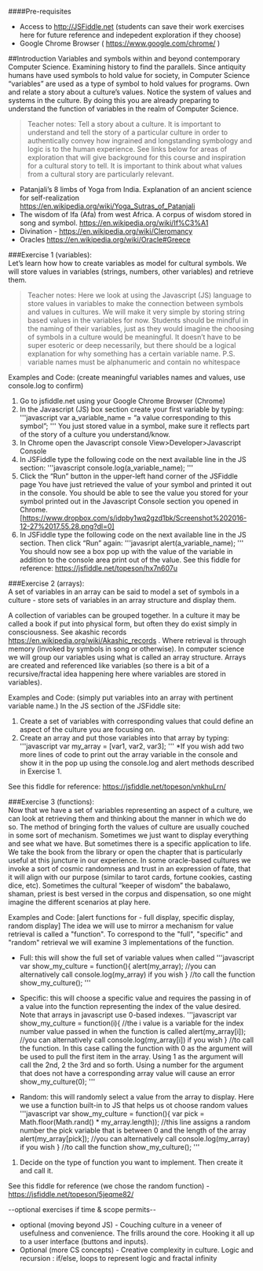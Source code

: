 ####Pre-requisites
  * Access to http://JSFiddle.net  (students can save their work exercises here for future reference and indepedent exploration if they choose)
  * Google Chrome Browser ( https://www.google.com/chrome/ )

##Introduction 
Variables and symbols within and beyond contemporary Computer Science. Examining history to find the parallels.
Since antiquity humans have used symbols to hold value for society, in Computer Science “variables” are used as a type of symbol to hold values for programs. Own and relate a story about a culture’s values. Notice the system of values and systems in the culture. By doing this you are already preparing to understand the function of variables in the realm of Computer Science. 

>Teacher notes: Tell a story about a culture. It is important to understand and tell the story of a particular culture in order to authentically convey how ingrained and longstanding symbology and logic is to the human experience. See links below for areas of exploration that will give background for this course and inspiration for a cultural story to tell. It is important to think about what values from a cultural story are particularly relevant.

  + Patanjali’s 8 limbs of Yoga from India. Explanation of an ancient science for self-realization https://en.wikipedia.org/wiki/Yoga_Sutras_of_Patanjali 
  + The wisdom of Ifa (Afa) from west Africa. A corpus of wisdom stored in song and symbol. https://en.wikipedia.org/wiki/If%C3%A1 
  + Divination - https://en.wikipedia.org/wiki/Cleromancy 
  + Oracles https://en.wikipedia.org/wiki/Oracle#Greece 

###Exercise 1 (variables):   
Let’s learn how how to create variables as model for cultural symbols. We will store values in variables (strings, numbers, other variables) and retrieve them.

>Teacher notes: Here we look at using the Javascript (JS) language to store values in variables to make the connection between symbols and values in cultures. We will make it very simple by storing string based values in the variables for now. Students should be mindful in the naming of their variables, just as they would imagine the choosing of symbols in a culture would be meaningful. It doesn’t have to be super esoteric or deep necessarily, but there should be a logical explanation for why something has a certain variable name.
P.S. variable names must be alphanumeric and contain no whitespace

Examples and Code: (create meaningful variables names and values, use console.log to confirm)
  1. Go to jsfiddle.net using your Google Chrome Browser (Chrome)
  2. In the Javascript (JS) box section create your first variable by typing: 
'''javascript
var a_variable_name = “a value corresponding to this symbol”;
'''
You just stored value in a symbol, make sure it reflects part of the story of a culture you understand/know.
  1. In Chrome open the Javascript console View>Developer>Javascript Console
  2. In JSFiddle type the following code on the next available line in the JS section: 
'''javascript
console.log(a_variable_name);
'''
  3. Click the “Run” button in the upper-left hand corner of the JSFiddle page
You have just retrieved the value of your symbol and printed it out in the console. You should be able to see the value you stored for your symbol printed out in the Javascript Console section you opened in Chrome.
[https://www.dropbox.com/s/idpby1wq2gzd1bk/Screenshot%202016-12-27%2017.55.28.png?dl=0]
  1. In JSFiddle type the following code on the next available line in the JS section. Then click “Run” again: 
'''javasript
alert(a_variable_name);
'''
You should now see a box pop up with the value of the variable in addition to the console area print out of the value.
See this fiddle for reference: https://jsfiddle.net/topeson/hx7n607u 


###Exercise 2 (arrays):  
A set of variables in an array can be said to model a set of symbols in a culture  - store sets of variables in an array structure and display them.

A collection of variables can be grouped together. In a culture it may be called a book if put into physical form, but often they do exist simply in consciousness. See akashic records https://en.wikipedia.org/wiki/Akashic_records . Where retrieval is through memory (invoked by symbols in song or otherwise). In computer science we will group our variables using what is called an array structure. Arrays are created and referenced like variables (so there is a bit of a recursive/fractal idea happening here where variables are stored in variables).

Examples and Code: (simply put variables into an array with pertinent variable name.)
In the JS section of the JSFiddle site:
  1. Create a set of variables with corresponding values that could define an aspect of the culture you are focusing on.
  2. Create an array and put those variables into that array by typing: 
'''javascript
var my_array = [var1, var2, var3];
'''
  *If you wish add two more lines of code to print out the array variable in the console and show it in the pop up using the console.log and alert methods described in Exercise 1.   
 
 See this fiddle for reference: https://jsfiddle.net/topeson/vnkhuLrn/ 

###Exercise 3 (functions):  
Now that we have a set of variables representing an aspect of a culture, we can look at retrieving them and thinking about the manner in which we do so. The method of bringing forth the values of culture are usually couched in some sort of mechanism. Sometimes we just want to display everything and see what we have. But sometimes there is a specific application to life. We take the book from the library or open the chapter that is particularly useful at this juncture in our experience. In some oracle-based cultures we invoke a sort of cosmic randomness and trust in an expression of fate, that it will align with our purpose (similar to tarot cards, fortune cookies, casting dice, etc). Sometimes the cultural “keeper of wisdom” the babalawo, shaman, priest is best versed in the corpus and dispensation, so one might imagine the different scenarios at play here.  

Examples and Code: [alert functions for - full display, specific display, random display]
The idea we will use to mirror a mechanism for value retrieval is called a "function".  To correspond to the "full", "specific" and "random" retrieval we will examine 3 implementations of the function.
  
  * Full: this will show the full set of variable values when called
'''javascript
  var show_my_culture = function(){
    alert(my_array);
    //you can alternatively call console.log(my_array) if you wish
  }
  //to call the function
  show_my_culture();
'''
  
  * Specific: this will choose a specific value and requires the passing in of a value into the function representing the index of the value desired. Note that arrays in javascript use 0-based indexes.
'''javascript
  var show_my_culture = function(i){
    //the i value is a variable for the index number value passed in when the function is called
    alert(my_array[i]);
    //you can alternatively call console.log(my_array[i]) if you wish
  }
  //to call the function. In this case calling  the function with 0 as the argument will be used to pull the first item in the array. Using 1 as the argument will call the 2nd, 2 the 3rd and so forth. Using a number for the argument that does not have a corresponding array value will cause an error
  show_my_culture(0);
'''
  
  * Random: this will randomly select a value from the array to display. Here we use a function built-in to JS that helps us ot choose random values
'''javascript
  var show_my_culture = function(){
    var pick = Math.floor(Math.rand() * my_array.length)); //this line assigns a random number the pick variable that is between 0 and the length of the array
    alert(my_array[pick]);
    //you can alternatively call console.log(my_array) if you wish
  }
  //to call the function
  show_my_culture();
'''
  1. Decide on the type of function you want to implement. Then create it and call it.

See this fiddle for reference (we chose the random function) - https://jsfiddle.net/topeson/5jeqme82/ 


--optional exercises if time & scope permits--
- optional (moving beyond JS) - Couching culture in a veneer of usefulness and convenience. The frills around the core. Hooking it all up to a user interface (buttons and inputs). 
- Optional (more CS concepts) - Creative complexity in culture. Logic and recursion : if/else, loops to represent logic and fractal infinity 




